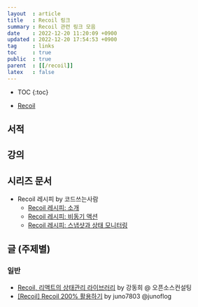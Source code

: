```yaml
---
layout  : article
title   : Recoil 링크
summary : Recoil 관련 링크 모음
date    : 2022-12-20 11:20:09 +0900
updated : 2022-12-20 17:54:53 +0900 
tag     : links
toc     : true
public  : true
parent  : [[/recoil]]
latex   : false
---
```

* TOC
{:toc}

* [Recoil](https://recoiljs.org/ko)

## 서적

## 강의

## 시리즈 문서

* Recoil 레시피 by 코드쓰는사람
    * [Recoil 레시피: 소개](https://taegon.kim/archives/10105)
    * [Recoil 레시피: 비동기 액션](https://taegon.kim/archives/10125)
    * [Recoil 레시피: 스냅샷과 상태 모니터링](https://taegon.kim/archives/10126)

## 글 (주제별)

### 일반

* [Recoil, 리액트의 상태관리 라이브러리](https://tech.osci.kr/2022/06/16/recoil-state-management-of-react/) by 강동희 @ 오픈소스컨설팅
* [[Recoil] Recoil 200% 활용하기](https://velog.io/@juno7803/Recoil-Recoil-200-활용하기) by juno7803 @junoflog
